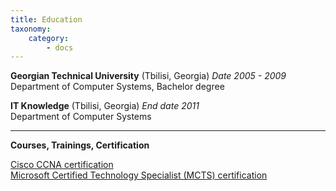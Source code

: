 ```yaml
---
title: Education
taxonomy:
    category:
        - docs
---
```


**Georgian Technical University** (Tbilisi, Georgia) _Date 2005 - 2009_                  
Department of Computer Systems, Bachelor degree

**IT Knowledge** (Tbilisi, Georgia) _End date 2011_      
 Department of Computer Systems


---
**Courses, Trainings, Certification**

[Cisco CCNA certification](966388_646373612059185_312717819_o.jpg)                                         
[Microsoft Certified Technology Specialist (MCTS) certification](419033_386057421424140_1392793130_n.jpg)

